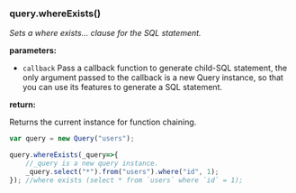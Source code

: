 ### query.whereExists()

*Sets a where exists... clause for the SQL statement.*

**parameters:**

- `callback` Pass a callback function to generate child-SQL statement, the 
    only argument passed to the callback is a new Query instance, so that you 
    can use its features to generate a SQL statement.

**return:**

Returns the current instance for function chaining.

```javascript
var query = new Query("users");

query.whereExists(_query=>{
    //_query is a new query instance.
    _query.select("*").from("users").where("id", 1);
}); //where exists (select * from `users` where `id` = 1);
```